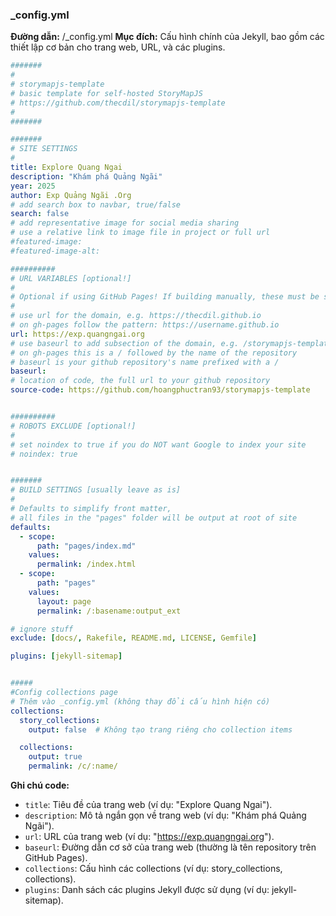 ### _config.yml
**Đường dẫn:** /_config.yml
**Mục đích:** Cấu hình chính của Jekyll, bao gồm các thiết lập cơ bản cho trang web, URL, và các plugins.

```yaml
#######
#
# storymapjs-template
# basic template for self-hosted StoryMapJS
# https://github.com/thecdil/storymapjs-template
#
#######

#######
# SITE SETTINGS
#
title: Explore Quang Ngai
description: "Khám phá Quảng Ngãi"
year: 2025
author: Exp Quảng Ngãi .Org 
# add search box to navbar, true/false
search: false
# add representative image for social media sharing
# use a relative link to image file in project or full url
#featured-image:
#featured-image-alt:

##########
# URL VARIABLES [optional!]
#
# Optional if using GitHub Pages! If building manually, these must be set correctly.
#
# use url for the domain, e.g. https://thecdil.github.io
# on gh-pages follow the pattern: https://username.github.io
url: https://exp.quangngai.org
# use baseurl to add subsection of the domain, e.g. /storymapjs-template
# on gh-pages this is a / followed by the name of the repository
# baseurl is your github repository's name prefixed with a /
baseurl: 
# location of code, the full url to your github repository
source-code: https://github.com/hoangphuctran93/storymapjs-template


##########
# ROBOTS EXCLUDE [optional!]
#
# set noindex to true if you do NOT want Google to index your site
# noindex: true 


#######
# BUILD SETTINGS [usually leave as is]
#
# Defaults to simplify front matter,
# all files in the "pages" folder will be output at root of site
defaults:
  - scope:
      path: "pages/index.md"
    values:
      permalink: /index.html
  - scope:
      path: "pages"
    values:
      layout: page
      permalink: /:basename:output_ext

# ignore stuff
exclude: [docs/, Rakefile, README.md, LICENSE, Gemfile]

plugins: [jekyll-sitemap]


#####
#Config collections page
# Thêm vào _config.yml (không thay đổi cấu hình hiện có)
collections:
  story_collections:
    output: false  # Không tạo trang riêng cho collection items

  collections:
    output: true
    permalink: /c/:name/
```

**Ghi chú code:**

*   `title`: Tiêu đề của trang web (ví dụ: "Explore Quang Ngai").
*   `description`: Mô tả ngắn gọn về trang web (ví dụ: "Khám phá Quảng Ngãi").
*   `url`: URL của trang web (ví dụ: "https://exp.quangngai.org").
*   `baseurl`: Đường dẫn cơ sở của trang web (thường là tên repository trên GitHub Pages).
*   `collections`: Cấu hình các collections (ví dụ: story_collections, collections).
*   `plugins`: Danh sách các plugins Jekyll được sử dụng (ví dụ: jekyll-sitemap).
